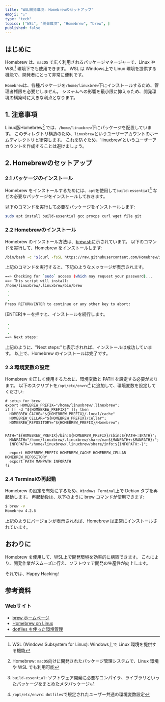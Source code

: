 ```yaml
---
title: "WSL開発環境: Homebrewのセットアップ"
emoji: "☕"
type: "tech"
topics: ["WSL", "開発環境", "Homebrew", "brew", ]
published: false
---
```


## はじめに

Homebrew は、`macOS` で広く利用されるパッケージマネージャーで、Linux や WSL[^1] 環境下でも使用できます。
WSL は Windows上で Linux 環境を提供する機能で、開発者にとって非常に便利です。

`Homebrew`は、各種パッケージを`/home/linuxbrew`下にインストールするため、管理者権限を必要としません。
システムへの影響を最小限に抑えるため、開発環境の構築時に大きな利点となります。

[^1]: WSL (Windows Subsystem for Linux): Windows上で Linux 環境を提供する機能

## 1. 注意事項

Linux版Homebrew[^2] では、`/home/linuxbrew`下にパッケージを配置しています。
このディレクトリ構造のため、`linuxbrew`というユーザーアカウントのホームディレクトリと衝突します。
これを防ぐため、'linuxbrew'というユーザーアカウントを作成することは避けましょう。

[^2]: Homebrew: `macOS`向けに開発されたパッケージ管理システムで、Linux 環境や WSL でも利用可能

## 2. Homebrewのセットアップ

### 2.1 パッケージのインストール

Homebrew をインストールするためには、`apt`を使用して`build-essential`[^3] などの必要なパッケージをインストールしておきます。

以下のコマンドを実行して必要なパッケージをインストールします:

```bash
sudo apt install build-essential gcc procps curl wget file git
```

[^3]: `build-essential`: ソフトウェア開発に必要なコンパイラ、ライブラリといったパッケージをまとめたメタパッケージ

### 2.2 Homebrewのインストール

Homebrew のインストール方法は、[brew.sh](https://brew.sh/)に示されています。
以下のコマンドを実行して、Homebrew をインストールします:

```bash
/bin/bash -c "$(curl -fsSL https://raw.githubusercontent.com/Homebrew/install/HEAD/install.sh)"
```

上記のコマンドを実行すると、下記のようなメッセージが表示されます。

```bash
==> Checking for `sudo` access (which may request your password)...
==> This script will install:
/home/linuxbrew/.linuxbrew/bin/brew
 .
 .
 .
Press RETURN/ENTER to continue or any other key to abort:
```

\[ENTER]キーを押すと、インストールを続行します。

```bash
 .
 .
 .
==> Next steps:

```

上記のように、"Next steps:"と表示されれば、インストールは成功しています。
以上で、Homebrew のインストールは完了です。

### 2.3 環境変数の設定

Homebrew を正しく使用するために、環境変数と PATH を設定する必要があります。
以下のスクリプトを`/opt/etc/envrc`[^4] に追加して、環境変数を設定してください:

```bash:/opt/etc/envrc
# setup for brew
export HOMEBREW_PREFIX="/home/linuxbrew/.linuxbrew";
if [[ -d "${HOMEBREW_PREFIX}" ]]; then
  HOMEBREW_CACHE="${HOMEBREW_PREFIX}/.local/cache"
  HOMEBREW_CELLAR="${HOMEBREW_PREFIX}/Cellar";
  HOMEBREW_REPOSITORY="${HOMEBREW_PREFIX}/Homebrew";

  PATH="${HOMEBREW_PREFIX}/bin:${HOMEBREW_PREFIX}/sbin:${PATH+:$PATH}";
  MANPATH="/home/linuxbrew/.linuxbrew/share/man${MANPATH+:$MANPATH}:";
  INFOPATH="/home/linuxbrew/.linuxbrew/share/info:${INFOPATH:-}";

  export HOMEBREW_PREFIX HOMEBREW_CACHE HOMEBREW_CELLAR HOMEBREW_REPOSITORY
  export PATH MANPATH INFOPATH
fi

```

[^4]: `/opt/etc/envrc`: `dotfiles`で規定されたユーザー共通の環境変数設定

### 2.4 Terminalの再起動

Homebrew の設定を有効にするため、`Windows Terminal`上で Debian タブを再起動します。
再起動後は、以下のように brew コマンドが使用できます:

```bash
$ brew -v
Homebrew 4.2.6

```

上記のようにバージョンが表示されれば、Homebrew は正常にインストールされています。

## おわりに

Homebrew を使用して、WSL上で開発環境を効率的に構築できます。
これにより、開発作業がスムーズに行え、ソフトウェア開発の生産性が向上します。

それでは、Happy Hacking!

## 参考資料

### Webサイト

- [brew ホームページ](https://brew.sh)
- [Homebrew on Linux](https://docs.brew.sh/Homebrew-on-Linux)
- [dotfiles を使った環境管理](https://zenn.dev/atsushifx/articles/wsl2-debian-dotfiles)
